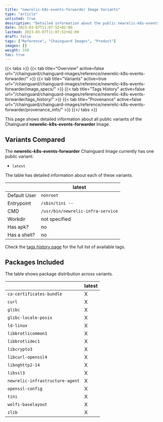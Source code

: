```yaml
---
title: "newrelic-k8s-events-forwarder Image Variants"
type: "article"
unlisted: true
description: "Detailed information about the public newrelic-k8s-events-forwarder Chainguard Image variants"
date: 2023-03-07T11:07:52+02:00
lastmod: 2023-03-07T11:07:52+02:00
draft: false
tags: ["Reference", "Chainguard Images", "Product"]
images: []
weight: 550
toc: true
---
```


{{< tabs >}}
{{< tab title="Overview" active=false url="/chainguard/chainguard-images/reference/newrelic-k8s-events-forwarder/" >}}
{{< tab title="Variants" active=true url="/chainguard/chainguard-images/reference/newrelic-k8s-events-forwarder/image_specs/" >}}
{{< tab title="Tags History" active=false url="/chainguard/chainguard-images/reference/newrelic-k8s-events-forwarder/tags_history/" >}}
{{< tab title="Provenance" active=false url="/chainguard/chainguard-images/reference/newrelic-k8s-events-forwarder/provenance_info/" >}}
{{</ tabs >}}

This page shows detailed information about all public variants of the Chainguard **newrelic-k8s-events-forwarder** Image.

## Variants Compared
The **newrelic-k8s-events-forwarder** Chainguard Image currently has one public variant: 

- `latest`

The table has detailed information about each of these variants.

|              | latest                            |
|--------------|-----------------------------------|
| Default User | `nonroot`                         |
| Entrypoint   | `/sbin/tini --`                   |
| CMD          | `/usr/bin/newrelic-infra-service` |
| Workdir      | not specified                     |
| Has apk?     | no                                |
| Has a shell? | no                                |

Check the [tags history page](/chainguard/chainguard-images/reference/newrelic-k8s-events-forwarder/tags_history/) for the full list of available tags.

## Packages Included
The table shows package distribution across variants.

|                                 | latest |
|---------------------------------|--------|
| `ca-certificates-bundle`        | X      |
| `curl`                          | X      |
| `glibc`                         | X      |
| `glibc-locale-posix`            | X      |
| `ld-linux`                      | X      |
| `libbrotlicommon1`              | X      |
| `libbrotlidec1`                 | X      |
| `libcrypto3`                    | X      |
| `libcurl-openssl4`              | X      |
| `libnghttp2-14`                 | X      |
| `libssl3`                       | X      |
| `newrelic-infrastructure-agent` | X      |
| `openssl-config`                | X      |
| `tini`                          | X      |
| `wolfi-baselayout`              | X      |
| `zlib`                          | X      |


